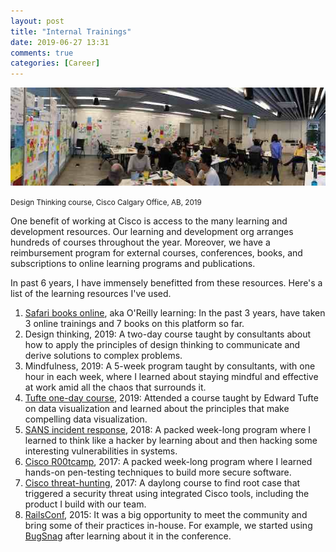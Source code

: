 ```yaml
---
layout: post
title: "Internal Trainings"
date: 2019-06-27 13:31
comments: true
categories: [Career]
---
```


![design_thinking](/images/design_thinking.jpg)

<small>
Design Thinking course, Cisco Calgary Office, AB, 2019
</small>

One benefit of working at Cisco is access to the many learning and development resources. Our learning and development org arranges hundreds of courses throughout the year. Moreover, we have a reimbursement program for external courses, conferences, books, and subscriptions to online learning programs and publications.

In past 6 years, I have immensely benefitted from these resources. Here's a list of the learning resources I've used.

1. [Safari books online](https://learning.oreilly.com), aka O'Reilly learning: In the past 3 years, have taken 3 online trainings and 7 books on this platform so far.
2. Design thinking, 2019: A two-day course taught by consultants about how to apply the principles of design thinking to communicate and derive solutions to complex problems.
3. Mindfulness, 2019: A 5-week program taught by consultants, with one hour in each week, where I learned about staying mindful and effective at work amid all the chaos that surrounds it.
4. [Tufte one-day course](http://tufte.com), 2019: Attended a course taught by Edward Tufte on data visualization and learned about the principles that make compelling data visualization.
5. [SANS incident response](https://www.sans.org/course/hacker-techniques-exploits-incident-handling), 2018: A packed week-long program where I learned to think like a hacker by learning about and then hacking some interesting vulnerabilities in systems.
6. [Cisco R00tcamp](https://dcloud-cms.cisco.com/demo_news/cisco-r00tcamp-lab-v1), 2017: A packed week-long program where I learned hands-on pen-testing techniques to build more secure software.
7. [Cisco threat-hunting](https://www.cisco.com/c/en/us/products/security/threat-hunting-workshop.html), 2017: A daylong course to find root case that triggered a security threat using integrated Cisco tools, including the product I build with our team.
7. [RailsConf](https://www.railsconf.com/2015/), 2015: It was a big opportunity to meet the community and bring some of their practices in-house. For example, we started using [BugSnag](https://www.bugsnag.com) after learning about it in the conference.
